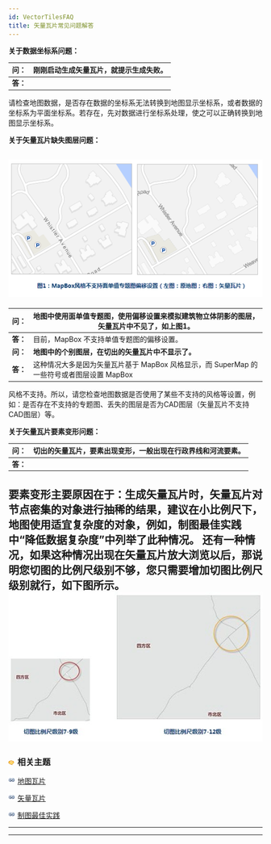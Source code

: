 ```yaml
---
id: VectorTilesFAQ
title: 矢量瓦片常见问题解答
---
```

**关于数据坐标系问题：**

**问：** | **刚刚启动生成矢量瓦片，就提示生成失败。**  
---|---  
**答：** |
请检查地图数据，是否存在数据的坐标系无法转换到地图显示坐标系，或者数据的坐标系为平面坐标系。若存在，先对数据进行坐标系处理，使之可以正确转换到地图显示坐标系。  
  
**关于矢量瓦片缺失图层问题：**

![](img/OffsetSuport.png)  
---  
**问：** | **地图中使用面单值专题图，使用偏移设置来模拟建筑物立体阴影的图层，矢量瓦片中不见了，如上图1。**  
---|---  
**答：** |  目前，MapBox 不支持单值专题图的偏移设置。  
**问：** | **地图中的个别图层，在切出的矢量瓦片中不显示了。**  
**答：** |  这种情况大多是因为矢量瓦片基于 MapBox 风格显示，而 SuperMap 的一些符号或者图层设置 MapBox
风格不支持。所以，请您检查地图数据是否使用了某些不支持的风格等设置，例如：是否存在不支持的专题图、丢失的图层是否为CAD图层（矢量瓦片不支持CAD图层）等。  
  
**关于矢量瓦片要素变形问题：**

**问：** | **切出的矢量瓦片，要素出现变形，一般出现在行政界线和河流要素。**  
---|---  
**答：** |
要素变形主要原因在于：生成矢量瓦片时，矢量瓦片对节点密集的对象进行抽稀的结果，建议在小比例尺下，地图使用适宜复杂度的对象，例如，制图最佳实践中“降低数据复杂度”中列举了此种情况。
还有一种情况，如果这种情况出现在矢量瓦片放大浏览以后，那说明您切图的比例尺级别不够，您只需要增加切图比例尺级别就行，如下图所示。  
![](img/image072.jpg)  
---  
  
### ![](../img/seealso.png) 相关主题

![](../img/smalltitle.png) [地图瓦片](MapTiles.html)

![](../img/smalltitle.png) [矢量瓦片](VectorTiles.html)

![](../img/smalltitle.png) [制图最佳实践](VectorTilesNotice.html)

* * *

[](http://www.supermap.com)  
  
---

